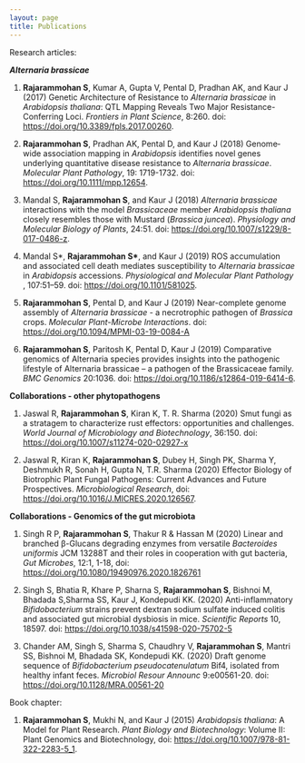 ```yaml
---
layout: page
title: Publications
---
```


Research articles:


<b> <i> Alternaria brassicae </b> </i>


1. <b>Rajarammohan S</b>, Kumar A, Gupta V, Pental D, Pradhan AK, and Kaur J (2017) Genetic Architecture of Resistance to <i>Alternaria brassicae</i> in <i>Arabidopsis thaliana</i>: QTL Mapping Reveals Two Major Resistance-Conferring Loci. <i>Frontiers in Plant Science</i>, 8:260. doi: https://doi.org/10.3389/fpls.2017.00260. 

2. <b>Rajarammohan S</b>, Pradhan AK, Pental D, and Kaur J (2018) Genome‐wide association mapping in <i>Arabidopsis</i> identifies novel genes underlying quantitative disease resistance to <i>Alternaria brassicae</i>. <i>Molecular Plant Pathology</i>, 19: 1719-1732. doi: https://doi.org/10.1111/mpp.12654.

3. Mandal S, <b>Rajarammohan S</b>, and Kaur J (2018) <i>Alternaria brassicae</i> interactions with the model <i>Brassicaceae</i> member <i>Arabidopsis thaliana</i> closely resembles those with Mustard (<i>Brassica juncea</i>). <i>Physiology and Molecular Biology of Plants</i>, 24:51. doi: https://doi.org/10.1007/s1229/8-017-0486-z.

4. Mandal S*, <b>Rajarammohan S*</b>, and Kaur J (2019) ROS accumulation and associated cell death mediates susceptibility to <i>Alternaria brassicae</i> in <i>Arabidopsis</i> accessions. <i>Physiological and Molecular Plant Pathology</i> , 107:51–59. doi: https://doi.org/10.1101/581025.

5. <b>Rajarammohan S</b>, Pental D, and Kaur J (2019) Near-complete genome assembly of <i>Alternaria brassicae</i> - a necrotrophic pathogen of <i>Brassica</i> crops. <i>Molecular Plant-Microbe Interactions</i>. doi: https://doi.org/10.1094/MPMI-03-19-0084-A

6. <b>Rajarammohan S</b>, Paritosh K, Pental D, Kaur J (2019) Comparative genomics of Alternaria species provides insights into the pathogenic lifestyle of Alternaria brassicae – a pathogen of the Brassicaceae family. <i>BMC Genomics</i> 20:1036. doi: https://doi.org/10.1186/s12864-019-6414-6. 



<b>Collaborations - other phytopathogens</b>


1.	Jaswal R, <b>Rajarammohan S</b>, Kiran K, T. R. Sharma (2020) Smut fungi as a stratagem to characterize rust effectors: opportunities and challenges.  <i>World Journal of Microbiology and Biotechnology</i>, 36:150. doi: https://doi.org/10.1007/s11274-020-02927-x

2.	Jaswal R, Kiran K, <b>Rajarammohan S</b>, Dubey H, Singh PK, Sharma Y, Deshmukh R, Sonah H, Gupta N, T.R. Sharma (2020) Effector Biology of Biotrophic Plant Fungal Pathogens: Current Advances and Future Prospectives.  <i>Microbiological Research</i>, doi: https://doi.org/10.1016/J.MICRES.2020.126567.


<b>Collaborations - Genomics of the gut microbiota</b>


1. Singh R P, <b>Rajarammohan S</b>, Thakur R & Hassan M (2020) Linear and branched β-Glucans degrading enzymes from versatile <i>Bacteroides uniformis</i> JCM 13288T and their roles in cooperation with gut bacteria, <i>Gut Microbes</i>, 12:1, 1-18, doi: https://doi.org/10.1080/19490976.2020.1826761

2. Singh S, Bhatia R, Khare P, Sharna S, <b>Rajarammohan S</b>, Bishnoi M, Bhadada S,Sharma SS, Kaur J, Kondepudi KK. (2020) Anti-inflammatory <i>Bifidobacterium</i> strains prevent dextran sodium sulfate induced colitis and associated gut microbial dysbiosis in mice. <i>Scientific Reports</i> 10, 18597. doi: https://doi.org/10.1038/s41598-020-75702-5

3. Chander AM, Singh S, Sharma S, Chaudhry V, <b>Rajarammohan S</b>, Mantri SS, Bishnoi M, Bhadada SK, Kondepudi KK. (2020) Draft genome sequence of <i>Bifidobacterium pseudocatenulatum</i> Bif4, isolated from healthy infant feces. <i>Microbiol Resour Announc</i> 9:e00561-20. doi: https://doi.org/10.1128/MRA.00561-20



Book chapter:

1. <b>Rajarammohan S</b>, Mukhi N, and Kaur J (2015) <i>Arabidopsis thaliana</i>: A Model for Plant Research. <i>Plant Biology and Biotechnology</i>: Volume II: Plant Genomics and Biotechnology, doi: https://doi.org/10.1007/978-81-322-2283-5_1.
